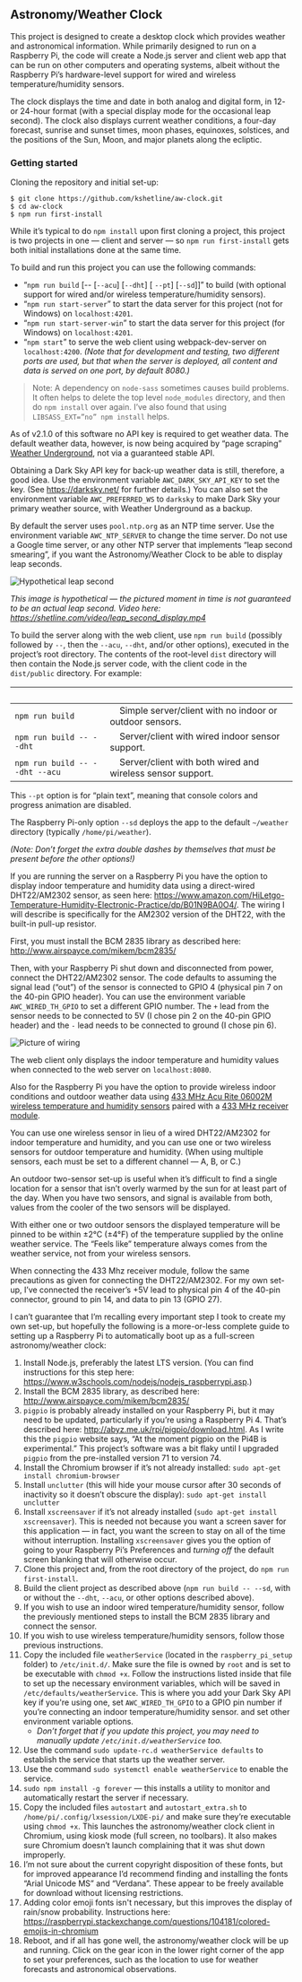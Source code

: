 ## Astronomy/Weather Clock

This project is designed to create a desktop clock which provides weather and astronomical information. While primarily designed to run on a Raspberry Pi, the code will create a Node.js server and client web app that can be run on other computers and operating systems, albeit without the Raspberry Pi’s hardware-level support for wired and wireless temperature/humidity sensors.

The clock displays the time and date in both analog and digital form, in 12- or 24-hour format (with a special display mode for the occasional leap second). The clock also displays current weather conditions, a four-day forecast, sunrise and sunset times, moon phases, equinoxes, solstices, and the positions of the Sun, Moon, and major planets along the ecliptic.

### Getting started

Cloning the repository and initial set-up:

```shell script
$ git clone https://github.com/kshetline/aw-clock.git
$ cd aw-clock
$ npm run first-install
```
While it’s typical to do `npm install` upon first cloning a project, this project is two projects in one &mdash; client and server &mdash; so `npm run first-install` gets both initial installations done at the same time.

To build and run this project you can use the following commands:
   - “`npm run build` &#x5B;-- &#x5B;`--acu`&#x5D; &#x5B;`--dht`&#x5D; &#x5B; `--pt`&#x5D; &#x5B;`--sd`&#x5D;&#x5D;” to build (with optional support for wired and/or wireless temperature/humidity sensors).
   - “`npm run start-server`” to start the data server for this project (not for Windows) on `localhost:4201`.
   - “`npm run start-server-win`” to start the data server for this project (for Windows) on `localhost:4201`.
   - “`npm start`” to serve the web client using webpack-dev-server on `localhost:4200`. _(Note that for development and testing, two different ports are used, but that when the server is deployed, all content and data is served on one port, by default 8080.)_

> Note: A dependency on `node-sass` sometimes causes build problems. It often helps to delete the top level `node_modules` directory, and then do `npm install` over again. I’ve also found that using `LIBSASS_EXT=”no” npm install` helps.

As of v2.1.0 of this software no API key is required to get weather data. The default weather data, however, is now being acquired by “page scraping” [Weather Underground](https://www.wunderground.com/), not via a guaranteed stable API.

Obtaining a Dark Sky API key for back-up weather data is still, therefore, a good idea. Use the environment variable `AWC_DARK_SKY_API_KEY` to set the key. (See https://darksky.net/ for further details.) You can also set the environment variable `AWC_PREFERRED_WS` to `darksky` to make Dark Sky your primary weather source, with Weather Underground as a backup.

By default the server uses `pool.ntp.org` as an NTP time server. Use the environment variable `AWC_NTP_SERVER` to change the time server. Do not use a Google time server, or any other NTP server that implements “leap second smearing”, if you want the Astronomy/Weather Clock to be able to display leap seconds.

![Hypothetical leap second](https://shetline.com/misc/moment_of_leap_second.jpg)

_This image is hypothetical — the pictured moment in time is not guaranteed to be an actual leap second. Video here: https://shetline.com/video/leap_second_display.mp4_

To build the server along with the web client, use `npm run build` (possibly followed by `--`, then the `--acu`, `--dht`, and/or other options), executed in the project’s root directory. The contents of the root-level `dist` directory will then contain the Node.js server code, with the client code in the `dist/public` directory. For example:

| &nbsp; | &nbsp; |
| ------------------------------ | -------------------------------------------------------------- |
| `npm run build` | &nbsp;&nbsp;&nbsp;&nbsp;Simple server/client with no indoor or outdoor sensors. |
| `npm run build -- --dht` | &nbsp;&nbsp;&nbsp;&nbsp;Server/client with wired indoor sensor support. |
| `npm run build -- --dht --acu` | &nbsp;&nbsp;&nbsp;&nbsp;Server/client with both wired and wireless sensor support. |

This `--pt` option is for “plain text”, meaning that console colors and progress animation are disabled.

The Raspberry Pi-only option `--sd` deploys the app to the default `~/weather` directory (typically `/home/pi/weather`).

_(Note: Don’t forget the extra double dashes by themselves that must be present before the other options!)_

If you are running the server on a Raspberry Pi you have the option to display indoor temperature and humidity data using a direct-wired DHT22/AM2302 sensor, as seen here: https://www.amazon.com/HiLetgo-Temperature-Humidity-Electronic-Practice/dp/B01N9BA0O4/. The wiring I will describe is specifically for the AM2302 version of the DHT22, with the built-in pull-up
resistor.

First, you must install the BCM 2835 library as described here: http://www.airspayce.com/mikem/bcm2835/

Then, with your Raspberry Pi shut down and disconnected from power, connect the DHT22/AM2302 sensor. The code defaults to assuming the signal lead (“out”) of the sensor is connected to GPIO 4 (physical pin 7 on the 40-pin GPIO header). You can use the environment variable `AWC_WIRED_TH_GPIO` to set a different GPIO number. The `+` lead from the sensor needs to be connected to 5V (I chose pin 2 on the 40-pin GPIO header) and the `-` lead needs to be connected to ground (I chose pin 6).

![Picture of wiring](https://shetline.com/misc/rpi-dht22-wiring.jpg)

The web client only displays the indoor temperature and humidity values when connected to the web server on `localhost:8080`.

Also for the Raspberry Pi you have the option to provide wireless indoor conditions and outdoor weather data using [433 MHz Acu Rite 06002M wireless temperature and humidity sensors](https://www.amazon.com/gp/product/B00T0K8NXC/) paired with a [433 MHz receiver module](https://www.amazon.com/gp/product/B00HEDRHG6/).

You can use one wireless sensor in lieu of a wired DHT22/AM2302 for indoor temperature and humidity, and you can use one or two wireless sensors for outdoor temperature and humidity. (When using multiple sensors, each must be set to a different channel — A, B, or C.)

An outdoor two-sensor set-up is useful when it’s difficult to find a single location for a sensor that isn’t overly warmed by the sun for at least part of the day. When you have two sensors, and signal is available from both, values from the cooler of the two sensors will be displayed.

With either one or two outdoor sensors the displayed temperature will be pinned to be within ±2°C (±4°F) of the temperature supplied by the online weather service. The “Feels like” temperature always comes from the weather service, not from your wireless sensors.

When connecting the 433 Mhz receiver module, follow the same precautions as given for connecting the DHT22/AM2302. For my own set-up, I’ve connected the receiver’s +5V lead to physical pin 4 of the 40-pin connector, ground to pin 14, and data to pin 13 (GPIO 27).

I can’t guarantee that I’m recalling every important step I took to create my own set-up, but hopefully the following is a more-or-less complete guide to setting up a Raspberry Pi to automatically boot up as a full-screen astronomy/weather clock:

1. Install Node.js, preferably the latest LTS version. (You can find instructions for this step here: https://www.w3schools.com/nodejs/nodejs_raspberrypi.asp.)
1. Install the BCM 2835 library, as described here: http://www.airspayce.com/mikem/bcm2835/
1. `pigpio` is probably already installed on your Raspberry Pi, but it may need to be updated, particularly if you’re using a Raspberry Pi 4. That’s described here: http://abyz.me.uk/rpi/pigpio/download.html. As I write this the `pigpio` website says, “At the moment pigpio on the Pi4B is experimental.” This project’s software was a bit flaky until I upgraded `pigpio` from the pre-installed version 71 to version 74.
1. Install the Chromium browser if it’s not already installed:
`sudo apt-get install chromium-browser`
1. Install `unclutter` (this will hide your mouse cursor after 30 seconds of inactivity so it doesn’t obscure the display): `sudo apt-get install unclutter`
1. Install `xscreensaver` if it’s not already installed (`sudo apt-get install xscreensaver`). This is needed not because you want a screen saver for this application &mdash; in fact, you want the screen to stay on all of the time without interruption. Installing `xscreensaver` gives you the option of going to your Raspberry Pi’s Preferences and _turning off_ the default screen blanking that will otherwise occur.
1. Clone this project and, from the root directory of the project, do `npm run first-install`.
1. Build the client project as described above (`npm run build -- --sd`, with or without the `--dht`, `--acu`, or other options described above).
1. If you wish to use an indoor wired temperature/humidity sensor, follow the previously mentioned steps to install the BCM 2835 library and connect the sensor.
1. If you wish to use wireless temperature/humidity sensors, follow those previous instructions.
1. Copy the included file `weatherService` (located in the `raspberry_pi_setup` folder) to `/etc/init.d/`. Make sure the file is owned by `root` and is set to be executable with `chmod +x`. Follow the instructions listed inside that file to set up the necessary environment variables, which will
be saved in `/etc/defaults/weatherService`. This is where you add your Dark Sky API key if you're using one, set `AWC_WIRED_TH_GPIO` to a GPIO pin number if you’re
connecting an indoor temperature/humidity sensor. and set other environment variable options.
    * _Don’t forget that if you update this project, you may need to manually update `/etc/init.d/weatherService` too._
1. Use the command `sudo update-rc.d weatherService defaults` to establish the service that starts up the weather server.
1. Use the command `sudo systemctl enable weatherService` to enable the service.
1. `sudo npm install -g forever` — this installs a utility to monitor and automatically restart the server if necessary.
1. Copy the included files `autostart` and `autostart_extra.sh` to `/home/pi/.config/lxsession/LXDE-pi/` and make sure they’re executable using `chmod +x`. This launches the astronomy/weather clock client in Chromium, using kiosk mode (full screen, no toolbars). It also makes sure Chromium doesn’t launch complaining that it was shut down improperly.
1. I’m not sure about the current copyright disposition of these fonts, but for improved appearance I’d recommend finding and installing the fonts “Arial Unicode MS” and “Verdana”. These appear to be freely available for download without licensing restrictions.
1. Adding color emoji fonts isn't necessary, but this improves the display of rain/snow probability. Instructions here: https://raspberrypi.stackexchange.com/questions/104181/colored-emojis-in-chromium
1. Reboot, and if all has gone well, the astronomy/weather clock will be up and running. Click on the gear icon in the lower right corner of the app to set your preferences, such as the location to use for weather forecasts and astronomical observations.
